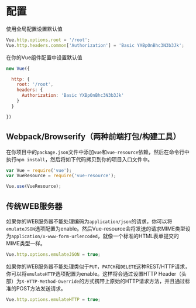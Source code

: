 
# 配置

使用全局配置设置默认值

```js
Vue.http.options.root = '/root';
Vue.http.headers.common['Authorization'] = 'Basic YXBpOnBhc3N3b3Jk';
```

在你的Vue组件配置中设置默认值

```js
new Vue({

  http: {
    root: '/root',
    headers: {
      Authorization: 'Basic YXBpOnBhc3N3b3Jk'
    }
  }

})
```
## Webpack/Browserify（两种前端打包/构建工具）

在你项目中的`package.json`文件中添加`vue`和`vue-resource`依赖，然后在命令行中执行`npm install`，然后将如下代码拷贝到你的项目入口文件中。

```js
var Vue = require('vue');
var VueResource = require('vue-resource');

Vue.use(VueResource);
```
## 传统WEB服务器

如果你的WEB服务器不能处理编码为`application/json`的请求，你可以将`emulateJSON`选项配置为enable。然后Vue-resource会将发送的请求MIME类型设为`application/x-www-form-urlencoded`，就像一个标准的HTML表单提交的MIME类型一样。

```js
Vue.http.options.emulateJSON = true;
```

如果你的WEB服务器不能处理类似于`PUT`，`PATCH`和`DELETE`这种REST/HTTP请求，你可以将`emulateHTTP`选项配置为enable。这样将会通过设置HTTP Header（头部）为`X-HTTP-Method-Override`的方式携带上原始的HTTP请求方法，并且通过标准的POST方法发送请求。

```js
Vue.http.options.emulateHTTP = true;
```
